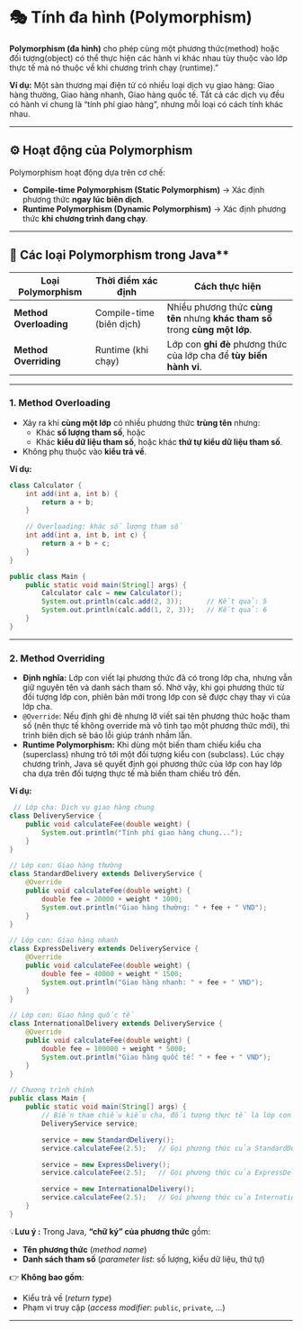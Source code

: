 # 🎭 Tính đa hình (Polymorphism)
**Polymorphism (đa hình)** cho phép cùng một phương thức(method) hoặc đối tượng(object) có thể thực hiện các hành vi khác nhau tùy thuộc vào lớp thực tế mà nó thuộc về khi chương trình chạy (runtime).”

**Ví dụ:** 
Một sàn thương mại điện tử có nhiều loại dịch vụ giao hàng: Giao hàng thường, Giao hàng nhanh, Giao hàng quốc tế.
Tất cả các dịch vụ đều có hành vi chung là “tính phí giao hàng”, nhưng mỗi loại có cách tính khác nhau.

---
## ⚙️ Hoạt động của Polymorphism
Polymorphism hoạt động dựa trên cơ chế:
- **Compile-time Polymorphism (Static Polymorphism)** → Xác định phương thức **ngay lúc biên dịch**.  
- **Runtime Polymorphism (Dynamic Polymorphism)** → Xác định phương thức **khi chương trình đang chạy**.

---
## 📌 Các loại Polymorphism trong Java**
|  Loại Polymorphism | Thời điểm xác định | Cách thực hiện |
|----------------------|----------------------|------------------|
| **Method Overloading** | Compile-time (biên dịch) | Nhiều phương thức **cùng tên** nhưng **khác tham số** trong **cùng một lớp**. |
| **Method Overriding**  | Runtime (khi chạy)       | Lớp con **ghi đè** phương thức của lớp cha để **tùy biến hành vi**. |

---
### 1. Method Overloading
- Xảy ra khi **cùng một lớp** có nhiều phương thức **trùng tên** nhưng:
  - Khác **số lượng tham số**, hoặc
  - Khác **kiểu dữ liệu tham số**, hoặc khác **thứ tự kiểu dữ liệu tham số**.
- Không phụ thuộc vào **kiểu trả về**.

**Ví dụ:** 
```java
class Calculator {
    int add(int a, int b) {
        return a + b;
    }

    // Overloading: khác số lượng tham số
    int add(int a, int b, int c) {
        return a + b + c;
    }
}

public class Main {
    public static void main(String[] args) {
        Calculator calc = new Calculator();
        System.out.println(calc.add(2, 3));      // Kết quả: 5
        System.out.println(calc.add(1, 2, 3));   // Kết quả: 6
    }
}
```

---
### 2. Method Overriding
- **Định nghĩa:** Lớp con viết lại phương thức đã có trong lớp cha, nhưng vẫn giữ nguyên tên và danh sách tham số.
 Nhờ vậy, khi gọi phương thức từ đối tượng lớp con, phiên bản mới trong lớp con sẽ được chạy thay vì của lớp cha.
- `@Override`: Nếu định ghi đè nhưng lỡ viết sai tên phương thức hoặc tham số (nên thực tế không override mà vô tình tạo một phương thức mới), thì trình biên dịch sẽ báo lỗi giúp tránh nhầm lẫn.
- **Runtime Polymorphism:** Khi dùng một biến tham chiếu kiểu cha (superclass) nhưng trỏ tới một đối tượng kiểu con (subclass).
 Lúc chạy chương trình, Java sẽ quyết định gọi phương thức của lớp con hay lớp cha dựa trên đối tượng thực tế mà biến tham chiếu trỏ đến.

 **Ví dụ:** 
```java
 // Lớp cha: Dịch vụ giao hàng chung
class DeliveryService {
    public void calculateFee(double weight) {
        System.out.println("Tính phí giao hàng chung...");
    }
}

// Lớp con: Giao hàng thường
class StandardDelivery extends DeliveryService {
    @Override
    public void calculateFee(double weight) {
        double fee = 20000 + weight * 1000;
        System.out.println("Giao hàng thường: " + fee + " VND");
    }
}

// Lớp con: Giao hàng nhanh
class ExpressDelivery extends DeliveryService {
    @Override
    public void calculateFee(double weight) {
        double fee = 40000 + weight * 1500;
        System.out.println("Giao hàng nhanh: " + fee + " VND");
    }
}

// Lớp con: Giao hàng quốc tế
class InternationalDelivery extends DeliveryService {
    @Override
    public void calculateFee(double weight) {
        double fee = 100000 + weight * 5000;
        System.out.println("Giao hàng quốc tế: " + fee + " VND");
    }
}

// Chương trình chính
public class Main {
    public static void main(String[] args) {
        // Biến tham chiếu kiểu cha, đối tượng thực tế là lớp con (Runtime Polymorphism)
        DeliveryService service;

        service = new StandardDelivery();
        service.calculateFee(2.5);   // Gọi phương thức của StandardDelivery

        service = new ExpressDelivery();
        service.calculateFee(2.5);   // Gọi phương thức của ExpressDelivery

        service = new InternationalDelivery();
        service.calculateFee(2.5);   // Gọi phương thức của InternationalDelivery
    }
}

```

💡**Lưu ý :**
Trong Java, **“chữ ký” của phương thức** gồm:

- **Tên phương thức** (*method name*)  
- **Danh sách tham số** (*parameter list*: số lượng, kiểu dữ liệu, thứ tự)  

👉 **Không bao gồm**:  
- Kiểu trả về (*return type*)  
- Phạm vi truy cập (*access modifier*: `public`, `private`, …)  
---
